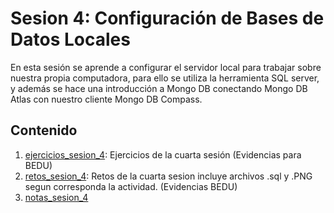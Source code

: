 # Sesion 4: Configuración de Bases de Datos Locales
En esta sesión se aprende a configurar el servidor local para trabajar sobre nuestra propia computadora, para ello se utiliza la herramienta SQL server, y además se hace una introducción a Mongo DB conectando Mongo DB Atlas con nuestro cliente Mongo DB Compass.

## Contenido
1. [ejercicios_sesion_4](https://github.com/LIZZETHGOMEZ/BEDU-Santander-2021/tree/main/Introduccion%20a%20Bases%20de%20Datos/sesion_4/ejercicios_sesion_4):
Ejercicios de la cuarta sesión (Evidencias para BEDU)
2. [retos_sesion_4](https://github.com/LIZZETHGOMEZ/BEDU-Santander-2021/blob/main/Introduccion%20a%20Bases%20de%20Datos/sesion_4/retos_sesion_4):
Retos de la cuarta sesion incluye archivos .sql y .PNG segun corresponda la actividad. (Evidencias BEDU)
3. [notas_sesion_4](https://github.com/LIZZETHGOMEZ/BEDU-Santander-2021/blob/main/Introduccion%20a%20Bases%20de%20Datos/sesion_4/notas_sesion_4.sql)
